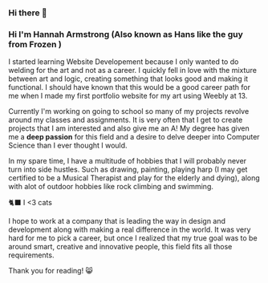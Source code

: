 ### Hi there 👋

### Hi I'm Hannah Armstrong (Also known as Hans like the guy from Frozen )

I started learning Website Developement because I only wanted to do welding for the art and not as a career. I quickly fell in love with the mixture between art and logic, creating something that looks good and making it functional. I should have known that this would be a good career path for me when I made my first portfolio website for my art using Weebly at 13. 

Currently I'm working on going to school so many of my projects revolve around my classes and assignments. It is very often that I get to create projects that I am interested and also give me an A! My degree has given me a **deep passion** for this field and a desire to delve deeper into Computer Science than I ever thought I would. 

In my spare time, I have a multitude of hobbies that I will probably never turn into side hustles. Such as drawing, painting, playing harp (I may get certified to be a Musical Therapist and play for the elderly and dying), along with alot of outdoor hobbies like rock climbing and swimming. 

🐈‍⬛ I <3 cats 

I hope to work at a company that is leading the way in design and development along with making a real difference in the world. It was very hard for me to pick a career, but once I realized that my true goal was to be around smart, creative and innovative people, this field fits all those requirements. 

Thank you for reading! 😸

<!--
**hannah-a/hannah-a** is a ✨ _special_ ✨ repository because its `README.md` (this file) appears on your GitHub profile.

Here are some ideas to get you started:

- 🔭 I’m currently working on ...
- 🌱 I’m currently learning ...
- 👯 I’m looking to collaborate on ...
- 🤔 I’m looking for help with ...
- 💬 Ask me about ...
- 📫 How to reach me: ...
- 😄 Pronouns: ...
- ⚡ Fun fact: ...
-->
